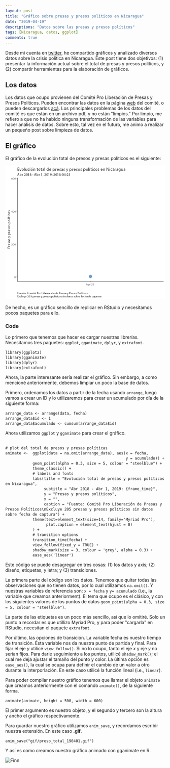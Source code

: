 ```yaml
---
layout: post
title: "Gráfico sobre presas y presos políticos en Nicaragua"
date: "2019-04-19"
descriptions: "Datos sobre las presas y presos políticos"
tags: [Nicaragua, datos, ggplot]
comments: true
---
```


Desde mi cuenta en [twitter](https://twitter.com/rrmaximiliano), he compartido gráficos y analizado diversos datos sobre la crisis política en Nicaragua. Este post tiene dos objetivos: (1) presentar la información actual sobre el total de presas y presos políticos, y (2) compartir herramientas para la elaboración de gráficos.

## Los datos
Los datos que ocupo provienen del Comité Pro Liberación de Presas y Presos Políticos. Pueden encontrar las datos en la página [web](http://presospoliticosnicaragua.com/) del comité, o pueden descargarlos [acá](/data). Los principales problemas de los datos del comité es que están en un archivo pdf, y no están "limpios." Por limpio, me refiero a que no ha habido ninguna transformación de las variables para hacer análisis de datos. Sobre esto, tal vez en el futuro, me animo a realizar un pequeño post sobre limpieza de datos.

## El gráfico
El gráfico de la evolución total de presos y presas políticos es el siguiente:

![Fig 1](/assets/gifs/preso_total_190401.gif)

De hecho, es un gráfico sencillo de replicar en RStudio y necesitamos pocos paquetes para ello.

### Code
Lo primero que tenemos que hacer es cargar nuestras librerías. Necesitamos tres paquetes: `ggplot`, `gganimate`, `dplyr`, y `extrafont`.

```{r}
library(ggplot2)
library(gganimate)
library(dplyr)
library(extrafont)
```
Ahora, la parte interesante sería realizar el gráfico. Sin embargo, a como mencioné anteriormente, debemos limpiar un poco la base de datos.

Primero, ordenamos los datos a partir de la fecha usando `arrange`, luego vamos a crear un ID y lo utilizaremos para  crear un acumulado por día de la siguiente forma:

```{r}
arrange_data <- arrange(data, fecha)
arrange_data$id <- 1
arrange_data$acumulado <- cumsum(arrange_data$id)
```
Ahora utilizamos `ggplot` y `gganimate` para crear el gráfico.

```{r}

# plot del total de presos y presas políticas
animate <-  ggplot(data = na.omit(arrange_data), aes(x = fecha,
                                                     y = acumulado)) +
            geom_point(alpha = 0.3, size = 5, colour = "steelblue") +
            theme_classic() +
            # labels and fonts
            labs(title = "Evolución total de presas y presos políticos en Nicaragua",
                 subtitle = "Abr 2018 - Abr 1, 2019: {frame_time}",
                 y = "Presas y presos políticos",
                 x = "",
                 caption = "Fuente: Comité Pro Liberación de Presas y Presos Políticos\nExcluye 205 presas y presos políticos sin datos sobre fecha de captura") +
            theme(text=element_text(size=14, family="Myriad Pro"),
                  plot.caption = element_text(hjust = 0)
            ) +
            # transition options
            transition_time(fecha) +
            view_follow(fixed_y = TRUE) +
            shadow_mark(size = 3, colour = 'grey', alpha = 0.3) +
            ease_aes('linear')
```
Este código se puede desagregar en tres cosas: (1) los datos y axis; (2) diseño, etiquetas, y letra; y (3) transiciones.

La primera parte del código son los datos. Tenemos que quitar todas las observaciones que no tienen datos, por lo cual utilizamos `na.omit()`. Y nuestras variables de referencia son: `x = fecha` y `y= acumulado` (i.e., la variable que creamos anteriorment). El tema que ocupo es el clásico, y con los siguientes valores de los puntos de datos `geom_point(alpha = 0.3, size = 5, colour = "steelblue")`.

La parte de las etiquetas es un poco más sencillo, así que lo omitiré. Solo un punto a recordar es que utillizo Myriad Pro, y para poder "cargarla" en RStudio, necesitan el paquete `extrafont`.

Por último, las opciones de transición. La variable fecha es nuestro tiempo de transición. Ésta variable nos da nuestra punto de partida y final. Para fijar el eje _y_ utilicé `view_follow()`. Si no lo ocupo, tanto el eje _x_ y eje _y_ no serían fijos. Para darle seguimiento a los puntos, utilicé `shadow_mark()`; el cual me deja ajustar el tamaño del punto y color.  La última opción es `ease_aes()`, la cual se ocupa para definir el cambio de un valor a otro durante la interporlación. En este caso utilicé la función lineal (i.e., `linear`).

Para poder compilar nuestro gráfico tenemos que llamar el objeto `animate` que creamos anteriormente con el comando `animate()`, de la siguiente forma.

```{r}
animate(animate, height = 500, width = 600)
```
El primer argumento es nuestro objeto, y el segundo y tercero son la altura y ancho el gráfico respectivamente.

Para guardar nuestro gráfico utilizamos `anim_save`, y recordamos escribir nuestra extensión. En este caso __.gif__.
```{r}
anim_save("gif/preso_total_190401.gif")
```
Y así es como creamos nuestro gráfico animado con gganimate en R.

![Finn](https://media.giphy.com/media/N2JaONOG63aMM/giphy.gif)
